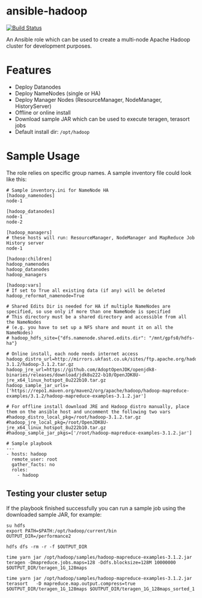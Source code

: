 # ansible-hadoop
[![Build Status](https://travis-ci.org/andiveloper/ansible-hadoop.svg?branch=master)](https://travis-ci.org/andiveloper/ansible-hadoop)

An Ansible role which can be used to create a multi-node Apache Hadoop cluster for development purposes.

# Features
- Deploy Datanodes
- Deploy NameNodes (single or HA)
- Deploy Manager Nodes (ResourceManager, NodeManager, HistoryServer)
- Offline or online install
- Download sample JAR which can be used to execute teragen, terasort jobs
- Default install dir: `/opt/hadoop`

# Sample Usage
The role relies on specific group names. A sample inventory file could look like this:

```
# Sample inventory.ini for NameNode HA
[hadoop_namenodes]
node-1

[hadoop_datanodes]
node-1
node-2

[hadoop_managers] 
# these hosts will run: ResourceManager, NodeManager and MapReduce Job History server
node-1

[hadoop:children]
hadoop_namenodes
hadoop_datanodes
hadoop_managers

[hadoop:vars]
# If set to True all existing data (if any) will be deleted
hadoop_reformat_namenode=True

# Shared Edits Dir is needed for HA if multiple NameNodes are specified, so use only if more than one NameNode is specified
# This directory must be a shared directory and accessible from all the NameNodes 
# (e.g. you have to set up a NFS share and mount it on all the NameNodes)
# hadoop_hdfs_site={"dfs.namenode.shared.edits.dir": "/mnt/gpfs0/hdfs-ha"}

# Online install, each node needs internet access
hadoop_distro_url=http://mirrors.ukfast.co.uk/sites/ftp.apache.org/hadoop/common/hadoop-3.1.2/hadoop-3.1.2.tar.gz
hadoop_jre_url=https://github.com/AdoptOpenJDK/openjdk8-binaries/releases/download/jdk8u222-b10/OpenJDK8U-jre_x64_linux_hotspot_8u222b10.tar.gz
hadoop_sample_jar_urls=['https://repo1.maven.org/maven2/org/apache/hadoop/hadoop-mapreduce-examples/3.1.2/hadoop-mapreduce-examples-3.1.2.jar']

# For offline install download JRE and Hadoop distro manually, place them on the ansible host and uncomment the following two vars
#hadoop_distro_local_pkg=/root/hadoop-3.1.2.tar.gz
#hadoop_jre_local_pkg=/root/OpenJDK8U-jre_x64_linux_hotspot_8u222b10.tar.gz
#hadoop_sample_jar_pkgs=['/root/hadoop-mapreduce-examples-3.1.2.jar']
```

```
# Sample playbook
---
- hosts: hadoop
  remote_user: root
  gather_facts: no
  roles:
    - hadoop
```

## Testing your cluster setup
If the playbook finished successfully you can run a sample job using the downloaded sample JAR, for example:
```
su hdfs
export PATH=$PATH:/opt/hadoop/current/bin
OUTPUT_DIR=/performance2

hdfs dfs -rm -r -f $OUTPUT_DIR

time yarn jar /opt/hadoop/samples/hadoop-mapreduce-examples-3.1.2.jar teragen -Dmapreduce.jobs.maps=128 -Ddfs.blocksize=128M 10000000 $OUTPUT_DIR/teragen_1G_128maps

time yarn jar /opt/hadoop/samples/hadoop-mapreduce-examples-3.1.2.jar terasort   -D mapreduce.map.output.compress=true  $OUTPUT_DIR/teragen_1G_128maps $OUTPUT_DIR/teragen_1G_128maps_sorted_1

```
